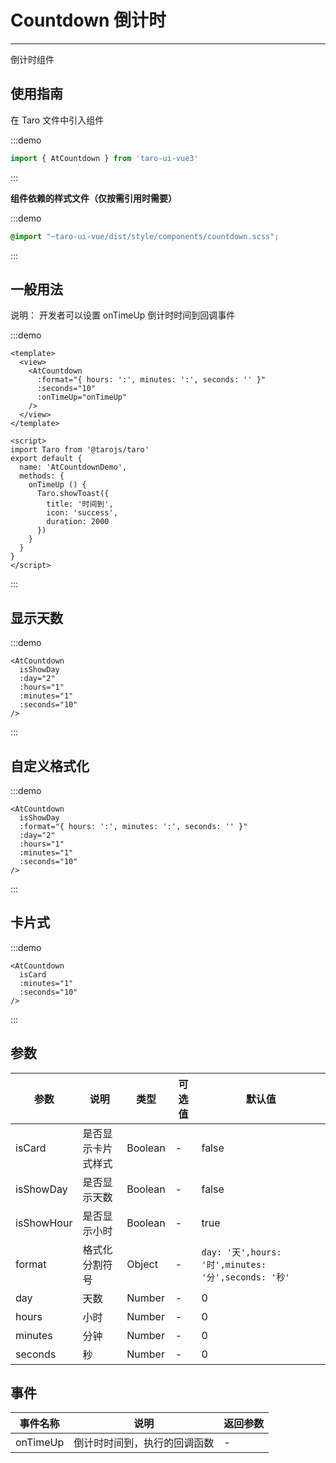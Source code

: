 # Countdown 倒计时

---
倒计时组件

## 使用指南

在 Taro 文件中引入组件

:::demo
```js
import { AtCountdown } from 'taro-ui-vue3'
```
:::

**组件依赖的样式文件（仅按需引用时需要）**

:::demo
```scss
@import "~taro-ui-vue/dist/style/components/countdown.scss";
```
:::

## 一般用法

说明： 开发者可以设置 onTimeUp 倒计时时间到回调事件

:::demo

```vue
<template>
  <view>
    <AtCountdown
      :format="{ hours: ':', minutes: ':', seconds: '' }"
      :seconds="10"
      :onTimeUp="onTimeUp"
    />
  </view>
</template>

<script>
import Taro from '@tarojs/taro'
export default {
  name: 'AtCountdownDemo',
  methods: {
    onTimeUp () {
      Taro.showToast({
        title: '时间到',
        icon: 'success',
        duration: 2000
      })
    }
  }
}
</script>

```

:::

## 显示天数

:::demo

```vue
<AtCountdown
  isShowDay
  :day="2"
  :hours="1"
  :minutes="1"
  :seconds="10"
/>
```

:::

## 自定义格式化

:::demo

```vue
<AtCountdown
  isShowDay
  :format="{ hours: ':', minutes: ':', seconds: '' }"
  :day="2"
  :hours="1"
  :minutes="1"
  :seconds="10"
/>
```

:::


## 卡片式

:::demo

```vue
<AtCountdown
  isCard
  :minutes="1"
  :seconds="10"
/>
```

:::

## 参数

| 参数       | 说明  | 类型    | 可选值 | 默认值   |
| ---------- | ------- | ------- | ----| -------- |
| isCard | 是否显示卡片式样式 | Boolean  | - | false |
| isShowDay | 是否显示天数 | Boolean  | - | false |
| isShowHour | 是否显示小时 | Boolean  | - | true |
| format | 格式化分割符号 | Object  | - | `day: '天',hours: '时',minutes: '分',seconds: '秒'` |
| day | 天数 | Number  | - | 0 |
| hours | 小时 | Number | - | 0 |
| minutes | 分钟 | Number | - | 0 |
| seconds | 秒 | Number | - | 0 |

## 事件

| 事件名称 | 说明                     | 返回参数          |
| -------- | ------------------------ | ----------------- |
| onTimeUp | 倒计时时间到，执行的回调函数 | - |
